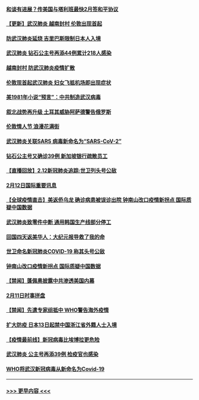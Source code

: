 #### [和谈有进展？传美国与塔利班最快2月签和平协议](../pages/prog202/a102776291.md?t=02131633) 
#### [【更新】武汉肺炎 越南封村 伦敦出现首起](../pages/prog202/a102770740.md?t=02131633) 
#### [防武汉肺炎延烧 吉里巴斯限制日本人入境](../pages/prog202/a102776276.md?t=02131633) 
#### [武汉肺炎 钻石公主号再添44例累计218人感染](../pages/prog202/a102776089.md?t=02131633) 
#### [越南封村 防武汉肺炎疫情扩散](../pages/prog202/a102776214.md?t=02131633) 
#### [伦敦现首起武汉肺炎 妇女飞抵机场即出现症状](../pages/prog202/a102776031.md?t=02131633) 
#### [美1981年小说“预言”：中共制造武汉病毒](../pages/prog202/a102775980.md?t=02131633) 
#### [叙北战势再升级 土耳其威胁阿萨德警告俄罗斯](../pages/prog202/a102775904.md?t=02131633) 
#### [伦敦情人节 浪漫花满街](../pages/prog202/a102775786.md?t=02131633) 
#### [武汉肺炎关联SARS 病毒新命名为“SARS-CoV-2”](../pages/prog202/a102775719.md?t=02131633) 
#### [钻石公主号又确诊39例 新加坡银行疏散员工](../pages/prog202/a102775691.md?t=02131633) 
#### [【直播回放】2.12新冠肺炎追踪:世卫列头号公敌](../pages/prog202/a102775541.md?t=02131633) 
#### [2月12日国际重要讯息](../pages/prog202/a102775437.md?t=02131633) 
#### [【全球疫情直击】美返侨乌龙 确诊病患被误诊出院 钟南山改口疫情新拐点 国际质疑中国数据](../pages/prog202/a102775378.md?t=02131633) 
#### [武汉肺炎致零件中断 通用韩国生产线部分停工](../pages/prog202/a102775365.md?t=02131633) 
#### [回国四天返美华人：大纪元报导救了我的命](../pages/prog202/a102775342.md?t=02131633) 
#### [世卫命名新冠肺炎COVID-19 称其头号公敌](../pages/prog202/a102775196.md?t=02131633) 
#### [钟南山改口疫情新拐点 国际质疑中国数据](../pages/prog202/a102775178.md?t=02131633) 
#### [【禁闻】蓬佩奥披露中共渗透美国内幕](../pages/prog202/a102775129.md?t=02131633) 
#### [2月11日时事拼盘](../pages/prog202/a102775140.md?t=02131633) 
#### [【禁闻】先遣专家组抵中 WHO警告海外疫情](../pages/prog202/a102775112.md?t=02131633) 
#### [扩大防疫 日本13日起禁中国浙江省外籍人士入境](../pages/prog202/a102775051.md?t=02131633) 
#### [【疫情最前线】新冠病毒比埃博拉更危险](../pages/prog202/a102775043.md?t=02131633) 
#### [武汉肺炎 公主号再添39例 检疫官也感染](../pages/prog202/a102775031.md?t=02131633) 
#### [WHO将武汉新冠病毒从新命名为Covid-19](../pages/prog202/a102774891.md?t=02131633) 

----
#### [ >>> 更早内容 <<< ](../indexes/prog202-earlier.md)
